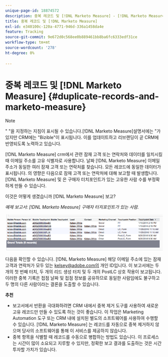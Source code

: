```yaml
---
unique-page-id: 18874572
description: 중복 레코드 및 [!DNL Marketo Measure] - [!DNL Marketo Measure]
title: 중복 레코드 및 [!DNL Marketo Measure]
exl-id: e340100c-120a-4771-946d-336a1458da4e
feature: Tracking
source-git-commit: 9e672d0c568ee0b889461bb8ba6fc6333edf31ce
workflow-type: tm+mt
source-wordcount: '278'
ht-degree: 0%

---
```


# 중복 레코드 및 [!DNL Marketo Measure] {#duplicate-records-and-marketo-measure}

>[!NOTE]
>
>&quot; &quot;을 지정하는 지침이 표시될 수 있습니다.[!DNL Marketo Measure]설명서에는 &quot;가 있지만 CRM에는 &quot;Bizible&quot;이 표시됩니다. 이를 업데이트하고 리브랜딩이 곧 CRM에 반영되도록 노력하고 있습니다.

[!DNL Marketo Measure] crm에서 관련 잠재 고객 또는 연락처와 데이터를 일치시킬 때 이메일 주소를 고유 식별자로 사용합니다. 날짜 [!DNL Marketo Measure] 이메일 주소가 동일한 여러 잠재 고객 또는 연락처를 찾습니다. 모든 레코드에 동일한 데이터가 표시됩니다. 의 영향은 다음으로 잠재 고객 또는 연락처에 대해 보고할 때 발생합니다. [!DNL Marketo Measure] 및 은 구매자 터치포인트가 있는 고유한 사람 수를 부정확하게 만들 수 있습니다.

이것은 어떻게 생겼습니까 [!DNL Marketo Measure] 보고?

_예제 보고서: [!DNL Marketo Measure] 구매자 터치포인트가 있는 사람._

![](assets/1-1.png)

다음을 확인할 수 있습니다. [!DNL Marketo Measure] 해당 이메일 주소에 있는 잠재 고객과 연락처가 모두 있는 kelsey@adobe.com의 개인 ID입니다. 이 보고서에는 두 개의 첫 번째 터치, 두 개의 리드 생성 터치 및 두 개의 PostLC 상호 작용이 보고됩니다. 이러한 중복 기록은 접점 날짜 및 접점 정보를 공유하므로 동일한 사람임에도 불구하고 두 명의 다른 사람이라는 결론을 도출할 수 있습니다.

**추천**

* 보고서에서 반환을 극대화하려면 CRM 내에서 중복 제거 도구를 사용하여 새로운 고유 레코드만 만들 수 있도록 하는 것이 좋습니다. 이 작업은 Marketing Automation 도구 또는 CRM 내에 설치된 별도의 소프트웨어를 사용하여 수행할 수 있습니다. [!DNL Marketo Measure] 는 레코드를 자동으로 중복 제거하지 않으며 당사의 소프트웨어를 통해 이 서비스를 제공하지 않습니다.
* 중복 항목을 식별할 때 레코드를 수동으로 병합하는 방법도 있습니다. 이 프로세스는 시간이 많이 소요되고 지루할 수 있지만, 정확한 보고 결과를 도출하는 것은 시간 투자할 가치가 있습니다.
